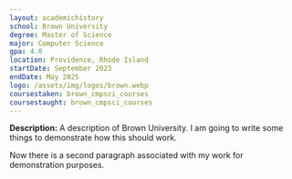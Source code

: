 ```yaml
---
layout: academichistory
school: Brown University
degree: Master of Science
major: Computer Science 
gpa: 4.0
location: Providence, Rhode Island
startDate: September 2023
endDate: May 2025
logo: /assets/img/logos/brown.webp
coursestaken: brown_cmpsci_courses
coursestaught: brown_cmpsci_courses
---
```

**Description:** A description of Brown University. I am going to write some things to demonstrate how this should work.

Now there is a second paragraph associated with my work for demonstration purposes.